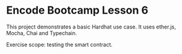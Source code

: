 # Encode Bootcamp Lesson 6

This project demonstrates a basic Hardhat use case. It uses ether.js, Mocha, Chai and Typechain.

Exercise scope: testing the smart contract.
